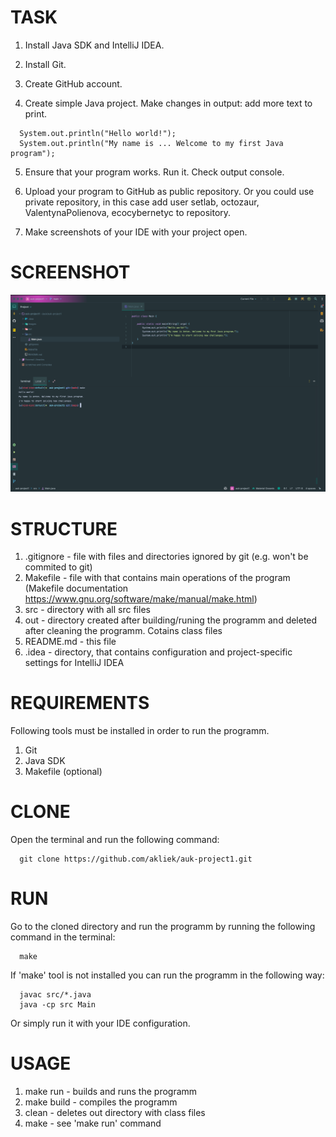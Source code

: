 # TASK

1. Install Java SDK and IntelliJ IDEA.

2. Install Git.

3. Create GitHub account.

4. Create simple Java project. Make changes in output: add more text to print.

```
  System.out.println("Hello world!");
  System.out.println("My name is ... Welcome to my first Java program");
```
5. Ensure that your program works. Run it. Check output console.

6. Upload your program to GitHub as public repository. Or you could use private repository, in this case add user setlab, octozaur, ValentynaPolienova, ecocybernetyc to repository.

7. Make screenshots of your IDE with your project open.

# SCREENSHOT

![alt text](https://github.com/akliek/auk-project1/blob/master/images/IDE.png?raw=true)

# STRUCTURE

  1. .gitignore - file with files and directories ignored by git (e.g. won't be commited to git)
  2. Makefile - file with that contains main operations of the program (Makefile documentation https://www.gnu.org/software/make/manual/make.html)
  3. src - directory with all src files
  4. out - directory created after building/runing the programm and deleted after cleaning the programm. Cotains class files
  5. README.md - this file
  6. .idea - directory, that contains configuration and project-specific settings for IntelliJ IDEA

# REQUIREMENTS

Following tools must be installed in order to run the programm.

  1. Git
  2. Java SDK
  3. Makefile (optional)

# CLONE

Open the terminal and run the following command:

```
  git clone https://github.com/akliek/auk-project1.git
```

# RUN

Go to the cloned directory and run the programm by running the following command in the terminal:

```
  make
```

If 'make' tool is not installed you can run the programm in the following way:

```
  javac src/*.java
  java -cp src Main
```

Or simply run it with your IDE configuration.

# USAGE

1. make run - builds and runs the programm
2. make build - compiles the programm
3. clean - deletes out directory with class files
4. make - see 'make run' command

